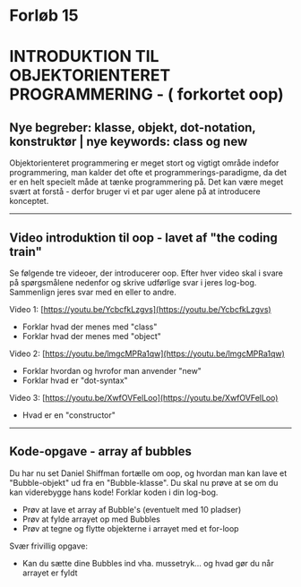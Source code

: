# Forløb 15
# INTRODUKTION TIL OBJEKTORIENTERET PROGRAMMERING - ( forkortet oop)
## Nye begreber: klasse, objekt, dot-notation, konstruktør | nye keywords: class og new

Objektorienteret programmering er meget stort og vigtigt område indefor programmering, man kalder det ofte et programmerings-paradigme, da det er en helt specielt måde at tænke programmering på.
Det kan være meget svært at forstå - derfor bruger vi et par uger alene på at introducere konceptet.

-----------------------------------------------------------------------------------------------------
## Video introduktion til oop - lavet af "the coding train"
Se følgende tre videoer, der introducerer oop. Efter hver video skal i svare på spørgsmålene nedenfor
og skrive udførlige svar i jeres log-bog. Sammenlign jeres svar med en eller to andre.

Video 1: [https://youtu.be/YcbcfkLzgvs](https://youtu.be/YcbcfkLzgvs)   
- Forklar hvad der menes med "class"
- Forklar hvad der menes med "object"

Video 2: [https://youtu.be/lmgcMPRa1qw](https://youtu.be/lmgcMPRa1qw)      
- Forklar hvordan og hvrofor man anvender "new"
- Forklar hvad er "dot-syntax"

Video 3: [https://youtu.be/XwfOVFelLoo](https://youtu.be/XwfOVFelLoo)      
- Hvad er en "constructor"

-----------------------------------------------------------------------------------------------------
## Kode-opgave - array af bubbles
Du har nu set Daniel Shiffman fortælle om oop, og hvordan man kan lave et "Bubble-objekt" ud fra en "Bubble-klasse". Du skal nu prøve at se om du kan viderebygge hans kode! Forklar koden i din log-bog.

- Prøv at lave et array af Bubble's (eventuelt med 10 pladser)
- Prøv at fylde arrayet op med Bubbles
- Prøv at tegne og flytte objekterne i arrayet med et for-loop

Svær frivillig opgave:
- Kan du sætte dine Bubbles ind vha. mussetryk... og hvad gør du når arrayet er fyldt
